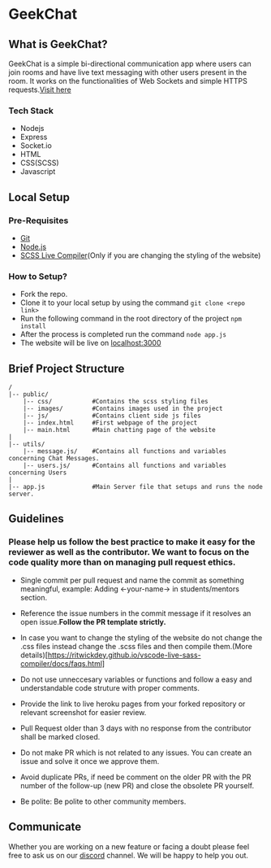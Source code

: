 # GeekChat

## What is GeekChat?

GeekChat is a simple bi-directional communication app where users can join rooms and have live text messaging with other users present in the room. It works on the functionalities of Web Sockets and simple HTTPS requests.[Visit here](https://oc-geekchat.herokuapp.com/)

### Tech Stack
* Nodejs
* Express
* Socket.io
* HTML
* CSS(SCSS)
* Javascript


## Local Setup

### Pre-Requisites
* [Git](https://git-scm.com/downloads)
* [Node.js](https://nodejs.org/en/)
* [SCSS Live Compiler](https://marketplace.visualstudio.com/items?itemName=ritwickdey.live-sass)(Only if you are changing the styling of the website)

### How to Setup?

* Fork the repo.
* Clone it to your local setup by using the command `git clone <repo link>`
* Run the following command in the root directory of the project `npm install`
* After the process is completed run the command `node app.js`
* The website will be live on [localhost:3000](https://localhost:3000)

## Brief Project Structure

```
/
|-- public/			
    |-- css/           #Contains the scss styling files
    |-- images/        #Contains images used in the project
    |-- js/            #Contains client side js files
    |-- index.html     #First webpage of the project
    |-- main.html      #Main chatting page of the website
|    
|-- utils/
    |-- message.js/    #Contains all functions and variables concerning Chat Messages.
    |-- users.js/      #Contains all functions and variables concerning Users
|    
|-- app.js             #Main Server file that setups and runs the node server.

```

## Guidelines

### Please help us follow the best practice to make it easy for the reviewer as well as the contributor. We want to focus on the code quality more than on managing pull request ethics.

* Single commit per pull request and name the commit as something meaningful, example: Adding <-your-name-> in students/mentors section.

* Reference the issue numbers in the commit message if it resolves an open issue.**Follow the PR template strictly.**

* In case you want to change the styling of the website do not change the .css files instead change the .scss files and then compile them.(More details)[https://ritwickdey.github.io/vscode-live-sass-compiler/docs/faqs.html]

* Do not use unneccesary variables or functions and follow a easy and understandable code struture with proper comments.

* Provide the link to live heroku pages from your forked repository or relevant screenshot for easier review.

* Pull Request older than 3 days with no response from the contributor shall be marked closed.

* Do not make PR which is not related to any issues. You can create an issue and solve it once we approve them.

* Avoid duplicate PRs, if need be comment on the older PR with the PR number of the follow-up (new PR) and close the obsolete PR yourself.

* Be polite: Be polite to other community members.

## Communicate

Whether you are working on a new feature or facing a doubt please feel free to ask us on our [discord](https://discord.gg/WxZhCNNN) channel. We will be happy to help you out.
